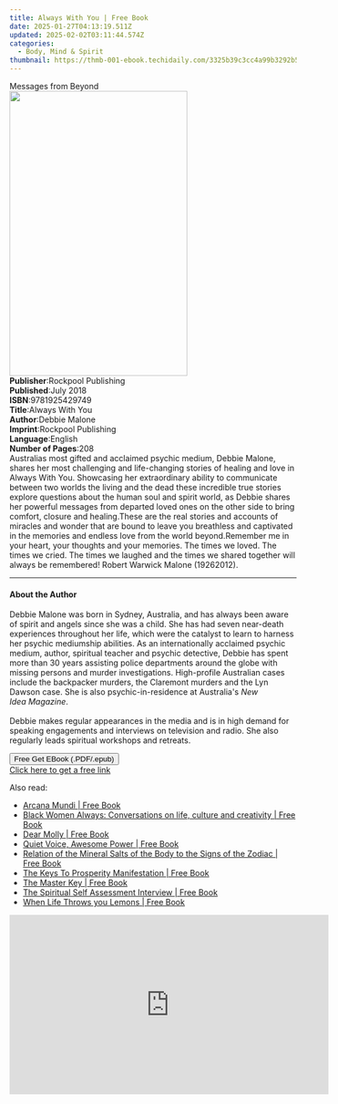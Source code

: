 ```yaml
---
title: Always With You | Free Book
date: 2025-01-27T04:13:19.511Z
updated: 2025-02-02T03:11:44.574Z
categories:
  - Body, Mind & Spirit
thumbnail: https://thmb-001-ebook.techidaily.com/3325b39c3cc4a99b3292b56acec4f5903ddbf0288389c41fe11cdd034ee739a7.jpg
---
```

<main id="book-container">
  <div class="flex flex-col">
    <div class="book-brief flex-1 py-6 px-4 sm:p-6 md:py-10 md:px-8">
      <!-- brief-->
      <div class="book-brief-main">Messages from Beyond</div>
    </div>
    <div
      class="book-meta-info flex-1 grid gap-4 col-start-1 col-end-3 row-start-1 sm:mb-6 sm:grid-cols-4 lg:gap-6 lg:col-start-2 lg:row-end-6 lg:row-span-6 lg:mb-0"
    >
      <div
        class="book-meta-info-left place-content-center mt-4 p-4 text-sm leading-6 col-start-2 col-span-2 dark:text-slate-400"
      >
        <img
          class="w-full h-500 object-cover rounded-lg sm:h-255 sm:col-span-2 lg:col-span-full"
          src="https://img-001-ebook.techidaily.com/ebac24d555dca764d0a18c810b8a3eabaeabab26fbfa8304f7fe277dbc17117d.jpg"
          alt=""
          width="312"
          height="500"
        />
      </div>
      <div
        class="book-meta-info-right mt-2 col-start-1 row-start-2 col-span-3 self-center"
      >
        <!-- meta data  -->
        <div class="flex flex-col px-4 md:px-8">
          <div class="flex-1">
            <strong>Publisher</strong>:<span class="px-2"
              >Rockpool Publishing</span
            >
          </div>
          <div class="flex-1">
            <strong>Published</strong>:<span class="px-2">July 2018</span>
          </div>
          <div class="flex-1">
            <strong>ISBN</strong>:<span class="px-2">9781925429749</span>
          </div>
          <div class="flex-1">
            <strong>Title</strong>:<span class="px-2">Always With You</span>
          </div>
          <div class="flex-1">
            <strong>Author</strong>:<span class="px-2">Debbie Malone</span>
          </div>
          <div class="flex-1">
            <strong>Imprint</strong>:<span class="px-2"
              >Rockpool Publishing</span
            >
          </div>
          <div class="flex-1">
            <strong>Language</strong>:<span class="px-2">English</span>
          </div>
          <div class="flex-1">
            <strong>Number of Pages</strong>:<span class="px-2">208</span>
          </div>
        </div>
      </div>
    </div>
    <div class="book-description flex-1 py-6 px-4 sm:p-6 md:py-10 md:px-8">
      <div class="book-description-main">
        <div accordion-content="" id="description">
          Australias most gifted and acclaimed psychic medium, Debbie Malone,
          shares her most challenging and life-changing stories of healing and
          love in Always With You. Showcasing her extraordinary ability to
          communicate between two worlds the living and the dead these
          incredible true stories explore questions about the human soul and
          spirit world, as Debbie shares her powerful messages from departed
          loved ones on the other side to bring comfort, closure and
          healing.These are the real stories and accounts of miracles and wonder
          that are bound to leave you breathless and captivated in the memories
          and endless love from the world beyond.Remember me in your heart, your
          thoughts and your memories. The times we loved. The times we cried.
          The times we laughed and the times we shared together will always be
          remembered! Robert Warwick Malone (19262012).
        </div>
      </div>
    </div>
    <div class="book-excerpts flex-1 py-6 px-4 sm:p-6 md:py-10 md:px-8">
      <!-- excerpts-->
      <div class="book-excerpts-main">
        <hr />
        <h4 class="placeholder placeholder-heading">
          <span>About the Author</span>
        </h4>
        <p>
          Debbie Malone was born in Sydney, Australia, and has always been aware
          of spirit and angels since she was a child. She has had seven
          near-death experiences throughout her life, which were the catalyst to
          learn to harness her psychic mediumship abilities. As an
          internationally acclaimed psychic medium, author, spiritual teacher
          and psychic detective, Debbie has spent more than 30 years assisting
          police departments around the globe with missing persons and murder
          investigations. High-profile Australian cases include the backpacker
          murders, the Claremont murders and the Lyn Dawson case. She is also
          psychic-in-residence at Australia's&nbsp;<i>New Idea</i
          >&nbsp;<i>Magazine</i>.<br />
          <br />Debbie makes regular appearances in the media and is in high
          demand for speaking engagements and interviews on television and
          radio. She also regularly leads spiritual workshops and retreats.
        </p>
      </div>
    </div>
    <div
      class="book-about-author flex-1 py-6 px-4 sm:p-6 md:py-10 md:px-8"
    ></div>
    <div class="book-free-get flex-1 py-6 px-4 sm:p-6 md:py-10 md:px-8">
      <button
        id="btn-free-get"
        class="bg-blue-500 hover:bg-blue-700 text-white font-bold py-2 px-4 rounded"
      >
        Free Get EBook (.PDF/.epub)
      </button>
      <div id="countdown-display" class="px-2 text-lg mt-2"></div>
      <a
        id="free-link"
        class="hidden bg-blue-500 hover:bg-blue-700 text-white font-bold py-2 px-4 rounded"
        href="https://www.ebooks.com/en-us/book/211372563/always-with-you/debbie-malone/"
        target="_blank"
        >Click here to get a free link</a
      >
    </div>
    <script>
      let countdownTime = 0;
      let countdownInterval = null;
      document
        .getElementById('btn-free-get')
        .addEventListener('click', startCountdown);
      function startCountdown() {
        countdownTime = new Date().getTime() + 60000 * 3;
        countdownInterval = setInterval(updateCountdown, 1000);
        document.getElementById('btn-free-get').disabled = true;
        document
          .getElementById('btn-free-get')
          .classList.add('bg-gray-500', 'cursor-not-allowed');
      }
      function updateCountdown() {
        let currentTime = new Date().getTime();
        let timeLeft = countdownTime - currentTime;
        let secondsLeft = Math.floor(timeLeft / 1000);
        document.getElementById('countdown-display').innerHTML =
          `Remaining time: ${secondsLeft} seconds.`;
        if (secondsLeft <= 0) {
          clearInterval(countdownInterval);
          document.getElementById('btn-free-get').classList.add('hidden');
          document.getElementById('free-link').classList.remove('hidden');
          document.getElementById('countdown-display').innerHTML = '';
        }
      }
    </script>
  </div>
</main>

<ins class="adsbygoogle"
      style="display:block"
      data-ad-client="ca-pub-7571918770474297"
      data-ad-slot="8358498916"
      data-ad-format="auto"
      data-full-width-responsive="true"></ins>
    

<span class="atpl-alsoreadstyle">Also read:</span>
<div><ul>
<li><a href="https://novels-ebooks.techidaily.com/210797597-9788411482950-arcana-mundi/"><u>Arcana Mundi | Free Book</u></a></li>
<li><a href="https://novels-ebooks.techidaily.com/210796592-9780008603632-black-women-always-conversations-on-life-culture-and-creativity/"><u>Black Women Always: Conversations on life, culture and creativity | Free Book</u></a></li>
<li><a href="https://novels-ebooks.techidaily.com/210799099-9798886543872-dear-molly/"><u>Dear Molly | Free Book</u></a></li>
<li><a href="https://novels-ebooks.techidaily.com/210798895-9781954641259-quiet-voice-awesome-power/"><u>Quiet Voice, Awesome Power | Free Book</u></a></li>
<li><a href="https://novels-ebooks.techidaily.com/210798986-9781953450357-relation-of-the-mineral-salts-of-the-body-to-the-signs-of-the-zodiac/"><u>Relation of the Mineral Salts of the Body to the Signs of the Zodiac | Free Book</u></a></li>
<li><a href="https://novels-ebooks.techidaily.com/210799023-9781647495138-the-keys-to-prosperity-manifestation/"><u>The Keys To Prosperity Manifestation | Free Book</u></a></li>
<li><a href="https://novels-ebooks.techidaily.com/210799785-9789357274630-the-master-key/"><u>The Master Key | Free Book</u></a></li>
<li><a href="https://novels-ebooks.techidaily.com/210798957-9798886442168-the-spiritual-self-assessment-interview/"><u>The Spiritual Self Assessment Interview | Free Book</u></a></li>
<li><a href="https://novels-ebooks.techidaily.com/210798960-9798886447132-when-life-throws-you-lemons/"><u>When Life Throws you Lemons | Free Book</u></a></li>
</ul></div>

<!-- affiliate ads begin -->
<iframe width="560" height="315" src="https://www.youtube.com/embed/S0b9szh8vEk?si=NlGzpJ6MN_SJNk5A" title="YouTube video player" frameborder="0" allow="accelerometer; autoplay; clipboard-write; encrypted-media; gyroscope; picture-in-picture; web-share" referrerpolicy="strict-origin-when-cross-origin" allowfullscreen></iframe>
<!-- affiliate ads end -->

